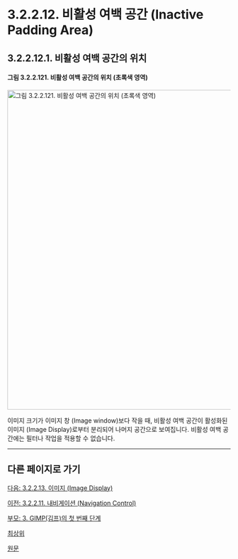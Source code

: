 # 3.2.2.12. 비활성 여백 공간 (Inactive Padding Area)
## 3.2.2.12.1. 비활성 여백 공간의 위치
#### 그림 3.2.2.121. 비활성 여백 공간의 위치 (초록색 영역)
<img width="720" alt="그림 3.2.2.121. 비활성 여백 공간의 위치 (초록색 영역)" environment="MacOS:Sonoma 14.2.1 GIMP 2.10.36" src="https://github.com/wonder13662/gimp/assets/15767104/60f0da98-b237-4135-a560-1469129ac4dd">

이미지 크기가 이미지 창 (Image window)보다 작을 때, 비활성 여백 공간이 활성화된 이미지 (Image Display)로부터 분리되어 나머지 공간으로 보여집니다. 비활성 여백 공간에는 필터나 작업을 적용할 수 없습니다.

***

## 다른 페이지로 가기
[다음: 3.2.2.13. 이미지 (Image Display)](./03-02-02-image-windowx-13-image-display.md)

[이전: 3.2.2.11. 내비게이션 (Navigation Control)](./03-02-02-image-windowx-11-navigation-control.md)

[부모: 3. GIMP(김프)의 첫 번째 단계](./03-00-first-step-with-gimp.md)

[최상위](./00-home.md)

[원문](https://docs.gimp.org/2.10/ko/gimp-image-window.html)
